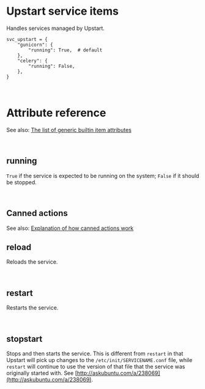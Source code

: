 # Upstart service items

Handles services managed by Upstart.

    svc_upstart = {
        "gunicorn": {
            "running": True,  # default
        },
        "celery": {
            "running": False,
        },
    }

<br>

# Attribute reference

See also: [The list of generic builtin item attributes](../repo/bundles.md#builtin-item-attributes)

<br>

## running

`True` if the service is expected to be running on the system; `False` if it should be stopped.

<br>

## Canned actions

See also: [Explanation of how canned actions work](../repo/bundles.md#canned-actions)

## reload

Reloads the service.

<br>

## restart

Restarts the service.

<br>

## stopstart

Stops and then starts the service. This is different from `restart` in that Upstart will pick up changes to the `/etc/init/SERVICENAME.conf` file, while `restart` will continue to use the version of that file that the service was originally started with. See [http://askubuntu.com/a/238069](http://askubuntu.com/a/238069).
